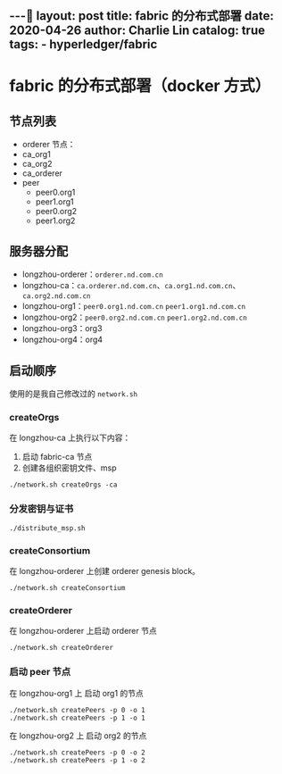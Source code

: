 ---
layout:     post
title:      fabric 的分布式部署
date:       2020-04-26
author:     Charlie Lin
catalog:    true
tags:
     - hyperledger/fabric
---

# fabric 的分布式部署（docker 方式）

## 节点列表

* orderer 节点：
* ca_org1
* ca_org2
* ca_orderer
* peer
  * peer0.org1
  * peer1.org1
  * peer0.org2
  * peer1.org2 

## 服务器分配

* longzhou-orderer：`orderer.nd.com.cn`
* longzhou-ca：`ca.orderer.nd.com.cn`、`ca.org1.nd.com.cn`、`ca.org2.nd.com.cn`
* longzhou-org1：`peer0.org1.nd.com.cn` `peer1.org1.nd.com.cn`
* longzhou-org2：`peer0.org2.nd.com.cn` `peer1.org2.nd.com.cn`
* longzhou-org3：org3
* longzhou-org4：org4

## 启动顺序
使用的是我自己修改过的 `network.sh`

### createOrgs
在 longzhou-ca 上执行以下内容：
1. 启动 fabric-ca 节点
2. 创建各组织密钥文件、msp

```shell
./network.sh createOrgs -ca
```

### 分发密钥与证书
```shell
./distribute_msp.sh
```

### createConsortium
在 longzhou-orderer 上创建 orderer genesis block。
```shell
./network.sh createConsortium
```

### createOrderer
在 longzhou-orderer 上启动 orderer 节点
```shell
./network.sh createOrderer
```

### 启动 peer 节点 
在 longzhou-org1 上 启动 org1 的节点
```shell
./network.sh createPeers -p 0 -o 1
./network.sh createPeers -p 1 -o 1
```
在 longzhou-org2 上 启动 org2 的节点
```shell
./network.sh createPeers -p 0 -o 2
./network.sh createPeers -p 1 -o 2
```